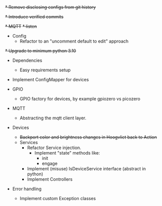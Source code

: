 ~~* Remove disclosing configs from git history~~

~~* Introduce verified commits~~

~~* MQTT~~
  ~~* listen~~
 
* Config
  * Refactor to an "uncomment default to edit" approach

~~* Upgrade to minimum python 3.10~~

* Dependencies
  * Easy requirements setup

* Implement ConfigMapper for devices

* GPIO
  * GPIO factory for devices, by example gpiozero vs picozero

* MQTT
  * Abstracting the mqtt client layer.

* Devices
  * ~~Backport color and brightness changes in Hoogvliet back to Action~~ 
  * Services
    * Refactor Service injection. 
      * Implement "state" methods like:
        * init
        * engage 
    * Implement (misuse) IsDeviceService interface (abstract in python)
    * Implement Controllers

* Error handling
  * Implement custom Exception classes